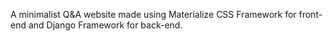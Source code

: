 A minimalist Q&A website made using Materialize CSS Framework for front-end and Django Framework for back-end.
